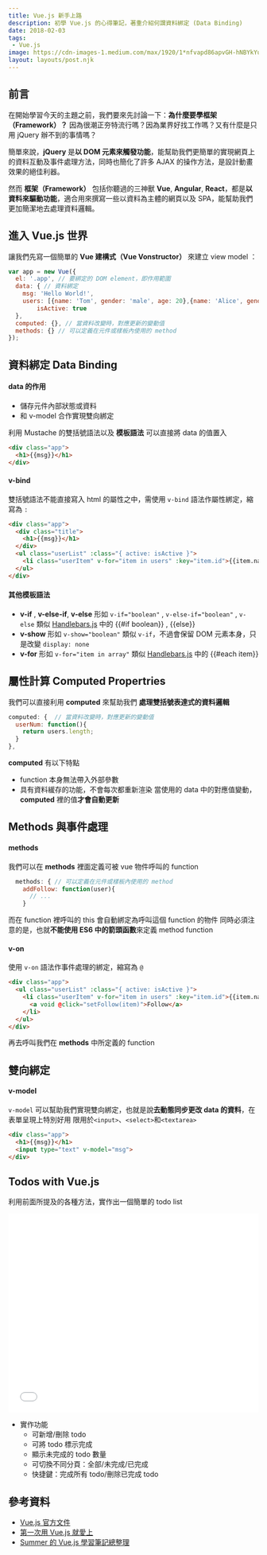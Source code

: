 ```yaml
---
title: Vue.js 新手上路
description: 初學 Vue.js 的心得筆記，著重介紹何謂資料綁定 (Data Binding)
date: 2018-02-03
tags:
 - Vue.js
image: https://cdn-images-1.medium.com/max/1920/1*nfvapd86apvGH-hNBYkYuw.png
layout: layouts/post.njk
---
```


## 前言

在開始學習今天的主題之前，我們要來先討論一下：**為什麼要學框架（Framework）？**
因為很潮正夯特流行嗎？因為業界好找工作嗎？又有什麼是只用 jQuery 辦不到的事情嗎？

簡單來說，**jQuery** 是**以 DOM 元素來觸發功能**，能幫助我們更簡單的實現網頁上的資料互動及事件處理方法，同時也簡化了許多 AJAX 的操作方法，是設計動畫效果的絕佳利器。

然而 **框架（Framework）** 包括你聽過的三神獸 **Vue**, **Angular**, **React**，都是**以資料來驅動功能**，適合用來撰寫一些以資料為主體的網頁以及 SPA，能幫助我們更加簡潔地去處理資料邏輯。

## 進入 Vue.js 世界

讓我們先寫一個簡單的  **Vue 建構式（Vue Vonstructor）** 來建立 view model ：

```javascript
var app = new Vue({
  el: '.app', // 要綁定的 DOM element，即作用範圍
  data: { // 資料綁定
  	msg: 'Hello World!', 
  	users: [{name: 'Tom', gender: 'male', age: 20},{name: 'Alice', gender: 'female', age: 18}] ,
        isActive: true
  },
  computed: {}, // 當資料改變時，對應更新的變動值
  methods: {} // 可以定義在元件或樣板內使用的 method
});
```

## 資料綁定 Data Binding

#### data 的作用

-   儲存元件內部狀態或資料
-   和 v-model 合作實現雙向綁定

利用 Mustache 的雙括號語法以及 **模板語法** 可以直接將 data 的值置入

```html
<div class="app">
  <h1>{{msg}}</h1>
</div>
```

#### v-bind

雙括號語法不能直接寫入 html 的屬性之中，需使用 `v-bind` 語法作屬性綁定，縮寫為 `:`

```html
<div class="app">
  <div class="title"> 
    <h1>{{msg}}</h1>
  </div>
  <ul class="userList" :class="{ active: isActive }">
    <li class="userItem" v-for="item in users" :key="item.id">{{item.name}}</li>
  </ul>
</div>
```

#### 其他模板語法

-   **v-if** , **v-else-if**, **v-else**
    形如 `v-if="boolean"` ,  `v-else-if="boolean"`  ,  `v-else` 
    類似 [Handlebars.js](http://handlebarsjs.com/) 中的 &#123;&#123;#if boolean&#125;&#125; ,  &#123;&#123;else&#125;&#125;
-   **v-show**
    形如 `v-show="boolean"`
    類似 `v-if`，不過會保留 DOM 元素本身，只是改變 `display: none` 
-   **v-for**
    形如 `v-for="item in array"` 
    類似 [Handlebars.js](http://handlebarsjs.com/) 中的 &#123;&#123;#each item&#125;&#125;

## 屬性計算 Computed Propertries

我們可以直接利用 **computed** 來幫助我們 **處理雙括號表達式的資料邏輯**

```javascript
computed: {  // 當資料改變時，對應更新的變動值
  userNum: function(){
    return users.length;
  }
},
```

**computed** 有以下特點

-   function 本身無法帶入外部參數
-   具有資料緩存的功能，不會每次都重新渲染
    當使用的 data 中的對應值變動，**computed** 裡的值**才會自動更新**

## Methods 與事件處理

#### methods

我們可以在 **methods** 裡面定義可被 vue 物件呼叫的 function

```javascript
  methods: { // 可以定義在元件或樣板內使用的 method
    addFollow: function(user){
      // ...
    }
```

而在 function 裡呼叫的 this 會自動綁定為呼叫這個 function 的物件
同時必須注意的是，也就**不能使用 ES6 中的箭頭函數**來定義 method function

#### v-on

使用 `v-on` 語法作事件處理的綁定，縮寫為 `@` 

```html
<div class="app">
  <ul class="userList" :class="{ active: isActive }">
    <li class="userItem" v-for="item in users" :key="item.id">{{item.name}}
      <a void @click="setFollow(item)">Follow</a>
    </li>
  </ul>
</div>
```

再去呼叫我們在 **methods** 中所定義的 function

## 雙向綁定

#### v-model

`v-model` 可以幫助我們實現雙向綁定，也就是說**去動態同步更改 data 的資料**，在表單呈現上特別好用
限用於`<input>`、`<select>`和`<textarea>`

```html
<div class="app">
  <h1>{{msg}}</h1>
  <input type="text" v-model="msg">
</div>
```

## Todos with Vue.js

利用前面所提及的各種方法，實作出一個簡單的 todo list
<iframe height='400' scrolling='no' title='todos with vue.js' src='//codepen.io/veru/embed/JMMXxQ/?height=400&theme-id=0&default-tab=js,result&embed-version=2' frameborder='no' allowtransparency='true' allowfullscreen='true' style='width: 100%;'>See the Pen <a href='https://codepen.io/veru/pen/JMMXxQ/'>todos with vue.js</a> by Veru (<a href='https://codepen.io/veru'>@veru</a>) on <a href='https://codepen.io'>CodePen</a>.
</iframe>

-   實作功能
    -   可新增/刪除 todo
    -   可將 todo 標示完成
    -   顯示未完成的 todo 數量
    -   可切換不同分頁：全部/未完成/已完成
    -   快捷鍵：完成所有 todo/刪除已完成 todo

## 參考資料

-   [Vue.js 官方文件](https://cn.vuejs.org/v2/guide/)
-   [第一次用 Vue.js 就愛上](https://www.slideshare.net/kurotanshi/vuejs-62131923)
-   [Summer 的 Vue.js 學習筆記總整理](https://cythilya.github.io/2017/05/21/vue-study-note/)
